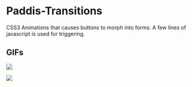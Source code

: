 # Paddis-Transitions
CSS3 Animations that causes buttons to morph into forms. A few lines of javascript is used for triggering.

## GIFs

![](https://media.giphy.com/media/xT9IgDbKxTG8vb3u7u/giphy.gif)

![](https://i.imgur.com/8r6aLlA.gif)
